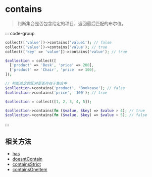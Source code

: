 # contains

> 判断集合是否包含给定的项目，返回最后匹配的布尔值。

::: code-group
```php [基本用法]
collect(['value'])->contains('value1'); // false
collect(['value'])->contains('value'); // true
collect(['key' => 'value'])->contains('value'); // true
```

```php [匹配键值]
$collection = collect([
  ['product' => 'Desk', 'price' => 200],
  ['product' => 'Chair', 'price' => 100],
]);

// 判断给定的配对是否存在于集合中
$collection->contains('product', 'Bookcase'); // false
$collection->contains('price', '100'); // true
```

```php [自定义回调逻辑]
$collection = collect([1, 2, 3, 4, 5]);

$collection->contains(fn ($value, $key) => $value > 4); // true
$collection->contains(fn ($value, $key) => $value > 5); // false
```
:::


## 相关方法

- [has](has.md)
- [doesntContain](doesntContain.md)
- [containsStrict](containsStrict.md)
- [containsOneItem](containsOneItem.md)